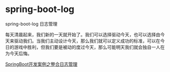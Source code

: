 # spring-boot-log
spring-boot-log 日志管理

每天清晨起来，我们新的一天就开始了。我们可以选择驱动今天，也可以选择由今天来驱动我们。当我们主动设计今天，那么我们就可以定义成功的标准，可以在今日的游戏中胜利，但我们要是被动的度过今天，那么可能明天我们就会独自一人在为今天后悔。

[SpringBoot开发案例之整合日志管理](https://blog.52itstyle.com/archives/1348/)